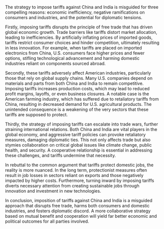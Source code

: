 The strategy to impose tariffs against China and India is misguided for three compelling reasons: economic inefficiency, negative ramifications on consumers and industries, and the potential for diplomatic tensions.

Firstly, imposing tariffs disrupts the principle of free trade that has driven global economic growth. Trade barriers like tariffs distort market allocation, leading to inefficiencies. By artificially inflating prices of imported goods, tariffs restrict consumer choices and hinder competition, ultimately resulting in less innovation. For example, when tariffs are placed on imported electronics from China, U.S. consumers face higher prices and fewer options, stifling technological advancement and harming domestic industries reliant on components sourced abroad.

Secondly, these tariffs adversely affect American industries, particularly those that rely on global supply chains. Many U.S. companies depend on materials and parts from both China and India to remain competitive. Imposing tariffs increases production costs, which may lead to reduced profit margins, layoffs, or even business closures. A notable case is the American farming industry, which has suffered due to retaliatory tariffs from China, resulting in decreased demand for U.S. agricultural products. The unintended consequence is a weakening of the very sectors that these tariffs are supposed to protect.

Thirdly, the strategy of imposing tariffs can escalate into trade wars, further straining international relations. Both China and India are vital players in the global economy, and aggressive tariff policies can provoke retaliatory measures, damaging diplomatic ties. This not only affects trade but also stymies collaboration on critical global issues like climate change, public health, and security. A cooperative relationship is essential in addressing these challenges, and tariffs undermine that necessity.

In rebuttal to the common argument that tariffs protect domestic jobs, the reality is more nuanced. In the long term, protectionist measures often result in job losses in sectors reliant on exports and those negatively impacted by higher costs. Furthermore, turning inward by imposing tariffs diverts necessary attention from creating sustainable jobs through innovation and investment in new technologies.

In conclusion, imposition of tariffs against China and India is a misguided approach that disrupts free trade, harms both consumers and domestic industries, and fosters diplomatic discord. A more collaborative strategy based on mutual benefit and cooperation will yield far better economic and political outcomes for all parties involved.